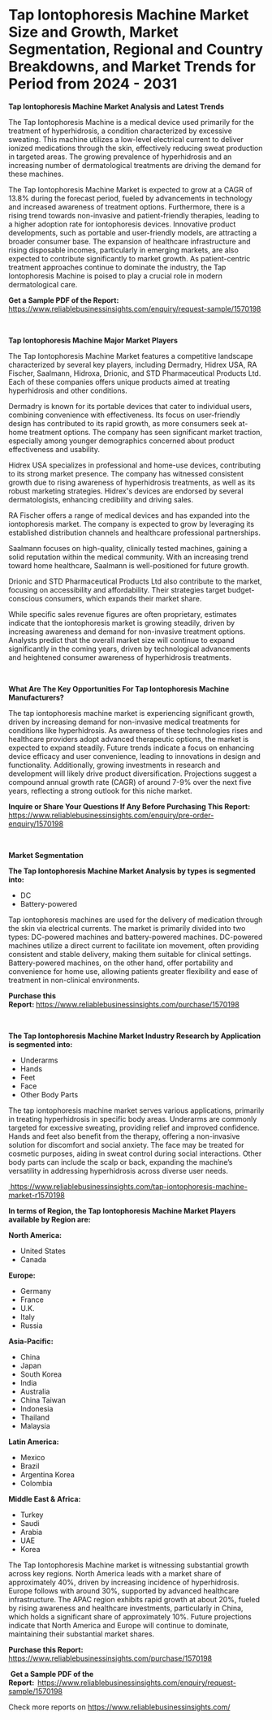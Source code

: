 <p><h1>Tap Iontophoresis Machine Market Size and Growth, Market Segmentation, Regional and Country Breakdowns, and Market Trends for Period from 2024 -  2031</h1></p><p><strong>Tap Iontophoresis Machine Market Analysis and Latest Trends</strong></p>
<p><p>The Tap Iontophoresis Machine is a medical device used primarily for the treatment of hyperhidrosis, a condition characterized by excessive sweating. This machine utilizes a low-level electrical current to deliver ionized medications through the skin, effectively reducing sweat production in targeted areas. The growing prevalence of hyperhidrosis and an increasing number of dermatological treatments are driving the demand for these machines.</p><p>The Tap Iontophoresis Machine Market is expected to grow at a CAGR of 13.8% during the forecast period, fueled by advancements in technology and increased awareness of treatment options. Furthermore, there is a rising trend towards non-invasive and patient-friendly therapies, leading to a higher adoption rate for iontophoresis devices. Innovative product developments, such as portable and user-friendly models, are attracting a broader consumer base. The expansion of healthcare infrastructure and rising disposable incomes, particularly in emerging markets, are also expected to contribute significantly to market growth. As patient-centric treatment approaches continue to dominate the industry, the Tap Iontophoresis Machine is poised to play a crucial role in modern dermatological care.</p></p>
<p><strong>Get a Sample PDF of the Report:&nbsp;</strong> <a href="https://www.reliablebusinessinsights.com/enquiry/request-sample/1570198?utm_campaign=1113&utm_medium=2&utm_source=Github&utm_content=ia&utm_term=29122024&utm_id=tap-iontophoresis-machine">https://www.reliablebusinessinsights.com/enquiry/request-sample/1570198</a></p>
<p>&nbsp;</p>
<p><strong>Tap Iontophoresis Machine Major Market Players</strong></p>
<p><p>The Tap Iontophoresis Machine Market features a competitive landscape characterized by several key players, including Dermadry, Hidrex USA, RA Fischer, Saalmann, Hidroxa, Drionic, and STD Pharmaceutical Products Ltd. Each of these companies offers unique products aimed at treating hyperhidrosis and other conditions.</p><p>Dermadry is known for its portable devices that cater to individual users, combining convenience with effectiveness. Its focus on user-friendly design has contributed to its rapid growth, as more consumers seek at-home treatment options. The company has seen significant market traction, especially among younger demographics concerned about product effectiveness and usability.</p><p>Hidrex USA specializes in professional and home-use devices, contributing to its strong market presence. The company has witnessed consistent growth due to rising awareness of hyperhidrosis treatments, as well as its robust marketing strategies. Hidrex's devices are endorsed by several dermatologists, enhancing credibility and driving sales.</p><p>RA Fischer offers a range of medical devices and has expanded into the iontophoresis market. The company is expected to grow by leveraging its established distribution channels and healthcare professional partnerships.</p><p>Saalmann focuses on high-quality, clinically tested machines, gaining a solid reputation within the medical community. With an increasing trend toward home healthcare, Saalmann is well-positioned for future growth.</p><p>Drionic and STD Pharmaceutical Products Ltd also contribute to the market, focusing on accessibility and affordability. Their strategies target budget-conscious consumers, which expands their market share.</p><p>While specific sales revenue figures are often proprietary, estimates indicate that the iontophoresis market is growing steadily, driven by increasing awareness and demand for non-invasive treatment options. Analysts predict that the overall market size will continue to expand significantly in the coming years, driven by technological advancements and heightened consumer awareness of hyperhidrosis treatments.</p></p>
<p>&nbsp;</p>
<p><strong>What Are The Key Opportunities For Tap Iontophoresis Machine Manufacturers?</strong></p>
<p><p>The tap iontophoresis machine market is experiencing significant growth, driven by increasing demand for non-invasive medical treatments for conditions like hyperhidrosis. As awareness of these technologies rises and healthcare providers adopt advanced therapeutic options, the market is expected to expand steadily. Future trends indicate a focus on enhancing device efficacy and user convenience, leading to innovations in design and functionality. Additionally, growing investments in research and development will likely drive product diversification. Projections suggest a compound annual growth rate (CAGR) of around 7-9% over the next five years, reflecting a strong outlook for this niche market.</p></p>
<p><strong>Inquire or Share Your Questions If Any Before Purchasing This Report:</strong> <a href="https://www.reliablebusinessinsights.com/enquiry/pre-order-enquiry/1570198?utm_campaign=1113&utm_medium=2&utm_source=Github&utm_content=ia&utm_term=29122024&utm_id=tap-iontophoresis-machine">https://www.reliablebusinessinsights.com/enquiry/pre-order-enquiry/1570198</a></p>
<p>&nbsp;</p>
<p><strong>Market Segmentation</strong></p>
<p><strong>The Tap Iontophoresis Machine Market Analysis by types is segmented into:</strong></p>
<p><ul><li>DC</li><li>Battery-powered</li></ul></p>
<p><p>Tap iontophoresis machines are used for the delivery of medication through the skin via electrical currents. The market is primarily divided into two types: DC-powered machines and battery-powered machines. DC-powered machines utilize a direct current to facilitate ion movement, often providing consistent and stable delivery, making them suitable for clinical settings. Battery-powered machines, on the other hand, offer portability and convenience for home use, allowing patients greater flexibility and ease of treatment in non-clinical environments.</p></p>
<p><strong>Purchase this Report:&nbsp;</strong><a href="https://www.reliablebusinessinsights.com/purchase/1570198?utm_campaign=1113&utm_medium=2&utm_source=Github&utm_content=ia&utm_term=29122024&utm_id=tap-iontophoresis-machine">https://www.reliablebusinessinsights.com/purchase/1570198</a></p>
<p>&nbsp;</p>
<p><strong>The Tap Iontophoresis Machine Market Industry Research by Application is segmented into:</strong></p>
<p><ul><li>Underarms</li><li>Hands</li><li>Feet</li><li>Face</li><li>Other Body Parts</li></ul></p>
<p><p>The tap iontophoresis machine market serves various applications, primarily in treating hyperhidrosis in specific body areas. Underarms are commonly targeted for excessive sweating, providing relief and improved confidence. Hands and feet also benefit from the therapy, offering a non-invasive solution for discomfort and social anxiety. The face may be treated for cosmetic purposes, aiding in sweat control during social interactions. Other body parts can include the scalp or back, expanding the machine’s versatility in addressing hyperhidrosis across diverse user needs.</p></p>
<p><a href="https://www.reliablebusinessinsights.com/tap-iontophoresis-machine-market-r1570198?utm_campaign=1113&utm_medium=2&utm_source=Github&utm_content=ia&utm_term=29122024&utm_id=tap-iontophoresis-machine">&nbsp;https://www.reliablebusinessinsights.com/tap-iontophoresis-machine-market-r1570198</a></p>
<p><strong>In terms of Region, the Tap Iontophoresis Machine Market Players available by Region are:</strong></p>
<p>
    <p> <strong> North America: </strong>
        <ul>
            <li>United States</li>
            <li>Canada</li>
        </ul>
        </p> 
    <p> <strong> Europe: </strong>
        <ul>
            <li>Germany</li>
            <li>France</li>
            <li>U.K.</li>
            <li>Italy</li>
            <li>Russia</li>
        </ul>
        </p> 
    <p> <strong> Asia-Pacific: </strong>
        <ul>
            <li>China</li>
            <li>Japan</li>
            <li>South Korea</li>
            <li>India</li>
            <li>Australia</li>
            <li>China Taiwan</li>
            <li>Indonesia</li>
            <li>Thailand</li>
            <li>Malaysia</li>
        </ul>
        </p> 
    <p> <strong> Latin America: </strong>
        <ul>
            <li>Mexico</li>
            <li>Brazil</li>
            <li>Argentina Korea</li>
            <li>Colombia</li>
        </ul>
        </p> 
    <p> <strong> Middle East & Africa: </strong>
        <ul>
            <li>Turkey</li>
            <li>Saudi</li>
            <li>Arabia</li>
            <li>UAE</li>
            <li>Korea</li>
        </ul>
    </p>
    </p>
<p><p>The Tap Iontophoresis Machine market is witnessing substantial growth across key regions. North America leads with a market share of approximately 40%, driven by increasing incidence of hyperhidrosis. Europe follows with around 30%, supported by advanced healthcare infrastructure. The APAC region exhibits rapid growth at about 20%, fueled by rising awareness and healthcare investments, particularly in China, which holds a significant share of approximately 10%. Future projections indicate that North America and Europe will continue to dominate, maintaining their substantial market shares.</p></p>
<p><strong>Purchase this Report: </strong><a href="https://www.reliablebusinessinsights.com/purchase/1570198?utm_campaign=1113&utm_medium=2&utm_source=Github&utm_content=ia&utm_term=29122024&utm_id=tap-iontophoresis-machine">https://www.reliablebusinessinsights.com/purchase/1570198</a></p>
<p>&nbsp;<strong>Get a Sample PDF of the Report:&nbsp;&nbsp;</strong><a href="https://www.reliablebusinessinsights.com/enquiry/request-sample/1570198?utm_campaign=1113&utm_medium=2&utm_source=Github&utm_content=ia&utm_term=29122024&utm_id=tap-iontophoresis-machine">https://www.reliablebusinessinsights.com/enquiry/request-sample/1570198</a></p>
<p><strong></strong></p>
<p>Check more reports on <a href="https://www.reliablebusinessinsights.com/?utm_campaign=1113&utm_medium=2&utm_source=Github&utm_content=ia&utm_term=29122024&utm_id=tap-iontophoresis-machine">https://www.reliablebusinessinsights.com/</a></p>